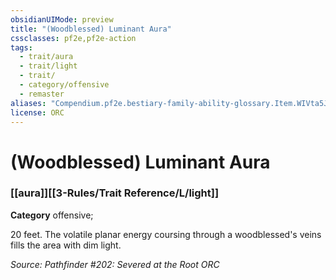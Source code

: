 ```yaml
---
obsidianUIMode: preview
title: "(Woodblessed) Luminant Aura"
cssclasses: pf2e,pf2e-action
tags:
  - trait/aura
  - trait/light
  - trait/
  - category/offensive
  - remaster
aliases: "Compendium.pf2e.bestiary-family-ability-glossary.Item.WIVta5JyoDl9b2UO"
license: ORC
---
```

# (Woodblessed) Luminant Aura

### [[aura]][[3-Rules/Trait Reference/L/light]]

**Category** offensive; 




20 feet. The volatile planar energy coursing through a woodblessed's veins fills the area with dim light.

*Source: Pathfinder #202: Severed at the Root*
*ORC*
